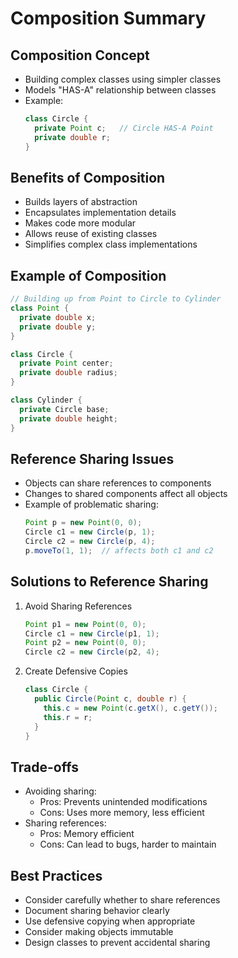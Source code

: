 # Composition Summary

## Composition Concept
- Building complex classes using simpler classes
- Models "HAS-A" relationship between classes
- Example:
  ```java
  class Circle {
    private Point c;   // Circle HAS-A Point
    private double r;
  }
  ```

## Benefits of Composition
- Builds layers of abstraction
- Encapsulates implementation details
- Makes code more modular
- Allows reuse of existing classes
- Simplifies complex class implementations

## Example of Composition
```java
// Building up from Point to Circle to Cylinder
class Point {
  private double x;
  private double y;
}

class Circle {
  private Point center;
  private double radius;
}

class Cylinder {
  private Circle base;
  private double height;
}
```

## Reference Sharing Issues
- Objects can share references to components
- Changes to shared components affect all objects
- Example of problematic sharing:
  ```java
  Point p = new Point(0, 0);
  Circle c1 = new Circle(p, 1);
  Circle c2 = new Circle(p, 4);
  p.moveTo(1, 1);  // affects both c1 and c2
  ```

## Solutions to Reference Sharing
1. Avoid Sharing References
   ```java
   Point p1 = new Point(0, 0);
   Circle c1 = new Circle(p1, 1);
   Point p2 = new Point(0, 0);
   Circle c2 = new Circle(p2, 4);
   ```

2. Create Defensive Copies
   ```java
   class Circle {
     public Circle(Point c, double r) {
       this.c = new Point(c.getX(), c.getY());
       this.r = r;
     }
   }
   ```

## Trade-offs
- Avoiding sharing:
    - Pros: Prevents unintended modifications
    - Cons: Uses more memory, less efficient
- Sharing references:
    - Pros: Memory efficient
    - Cons: Can lead to bugs, harder to maintain

## Best Practices
- Consider carefully whether to share references
- Document sharing behavior clearly
- Use defensive copying when appropriate
- Consider making objects immutable
- Design classes to prevent accidental sharing
